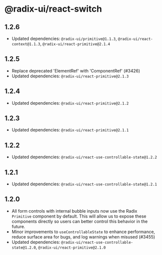 # @radix-ui/react-switch

## 1.2.6

- Updated dependencies: `@radix-ui/primitive@1.1.3`, `@radix-ui/react-context@1.1.3`, `@radix-ui/react-primitive@2.1.4`

## 1.2.5

- Replace deprecated 'ElementRef' with 'ComponentRef' (#3426)
- Updated dependencies: `@radix-ui/react-primitive@2.1.3`

## 1.2.4

- Updated dependencies: `@radix-ui/react-primitive@2.1.2`

## 1.2.3

- Updated dependencies: `@radix-ui/react-primitive@2.1.1`

## 1.2.2

- Updated dependencies: `@radix-ui/react-use-controllable-state@1.2.2`

## 1.2.1

- Updated dependencies: `@radix-ui/react-use-controllable-state@1.2.1`

## 1.2.0

- All form controls with internal bubble inputs now use the Radix `Primitive` component by default. This will allow us to expose these components directly so users can better control this behavior in the future.
- Minor improvements to `useControllableState` to enhance performance, reduce surface area for bugs, and log warnings when misused (#3455)
- Updated dependencies: `@radix-ui/react-use-controllable-state@1.2.0`, `@radix-ui/react-primitive@2.1.0`
